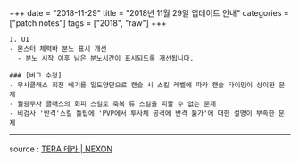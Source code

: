 +++
date = "2018-11-29"
title = "2018년 11월 29일 업데이트 안내"
categories = ["patch notes"]
tags = ["2018", "raw"]
+++

```
1. UI
- 몬스터 체력바 분노 표시 개선
  - 분노 시작 이후 남은 분노시간이 표시되도록 개선됩니다.

### [버그 수정]
- 무사클래스 회전 베기를 일도양단으로 캔슬 시 스킬 레벨에 따라 캔슬 타이밍이 상이한 문제
- 월광무사 클래스의 회피 스킬로 축복 류 스킬을 피할 수 없는 문제
- 비검사 '반격'스킬 툴팁에 'PVP에서 투사체 공격에 반격 불가'에 대한 설명이 부족한 문제
```

----

source : [TERA 테라 | NEXON](http://tera.nexon.com/news/update/view.aspx?n4articlesn=367)

